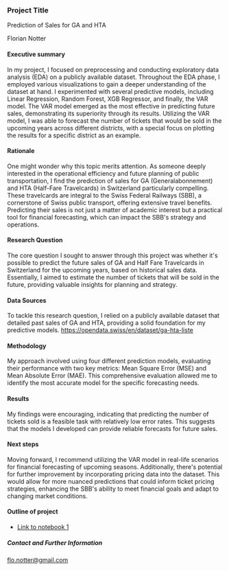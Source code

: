 ### Project Title
Prediction of Sales for GA and HTA

Florian Notter

#### Executive summary
In my project, I focused on preprocessing and conducting exploratory data analysis (EDA) on a publicly available dataset. Throughout the EDA phase, I employed various visualizations to gain a deeper understanding of the dataset at hand. I experimented with several predictive models, including Linear Regression, Random Forest, XGB Regressor, and finally, the VAR model. The VAR model emerged as the most effective in predicting future sales, demonstrating its superiority through its results. Utilizing the VAR model, I was able to forecast the number of tickets that would be sold in the upcoming years across different districts, with a special focus on plotting the results for a specific district as an example.

#### Rationale
One might wonder why this topic merits attention. As someone deeply interested in the operational efficiency and future planning of public transportation, I find the prediction of sales for GA (Generalabonnement) and HTA (Half-Fare Travelcards) in Switzerland particularly compelling. These travelcards are integral to the Swiss Federal Railways (SBB), a cornerstone of Swiss public transport, offering extensive travel benefits. Predicting their sales is not just a matter of academic interest but a practical tool for financial forecasting, which can impact the SBB's strategy and operations.

#### Research Question
The core question I sought to answer through this project was whether it's possible to predict the future sales of GA and Half Fare Travelcards in Switzerland for the upcoming years, based on historical sales data. Essentially, I aimed to estimate the number of tickets that will be sold in the future, providing valuable insights for planning and strategy.

#### Data Sources
To tackle this research question, I relied on a publicly available dataset that detailed past sales of GA and HTA, providing a solid foundation for my predictive models.
https://opendata.swiss/en/dataset/ga-hta-liste

#### Methodology
My approach involved using four different prediction models, evaluating their performance with two key metrics: Mean Square Error (MSE) and Mean Absolute Error (MAE). This comprehensive evaluation allowed me to identify the most accurate model for the specific forecasting needs.

#### Results
My findings were encouraging, indicating that predicting the number of tickets sold is a feasible task with relatively low error rates. This suggests that the models I developed can provide reliable forecasts for future sales.

#### Next steps
Moving forward, I recommend utilizing the VAR model in real-life scenarios for financial forecasting of upcoming seasons. Additionally, there's potential for further improvement by incorporating pricing data into the dataset. This would allow for more nuanced predictions that could inform ticket pricing strategies, enhancing the SBB's ability to meet financial goals and adapt to changing market conditions.

#### Outline of project

- [Link to notebook 1](https://github.com/flonotter/SBB/blob/main/SBB.ipynb)


##### Contact and Further Information
flo.notter@gmail.com
